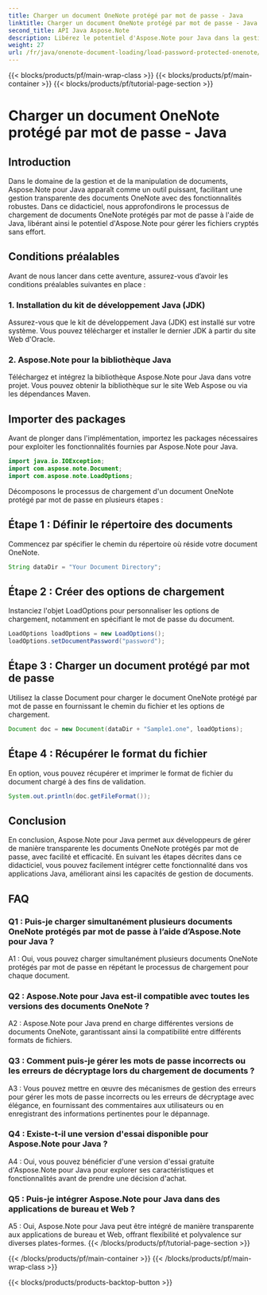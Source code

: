 ```yaml
---
title: Charger un document OneNote protégé par mot de passe - Java
linktitle: Charger un document OneNote protégé par mot de passe - Java
second_title: API Java Aspose.Note
description: Libérez le potentiel d'Aspose.Note pour Java dans la gestion sans effort des documents OneNote protégés par mot de passe. Améliorez la gestion de vos documents Java avec Aspose.Note.
weight: 27
url: /fr/java/onenote-document-loading/load-password-protected-onenote/
---
```


{{< blocks/products/pf/main-wrap-class >}}
{{< blocks/products/pf/main-container >}}
{{< blocks/products/pf/tutorial-page-section >}}

# Charger un document OneNote protégé par mot de passe - Java

## Introduction

Dans le domaine de la gestion et de la manipulation de documents, Aspose.Note pour Java apparaît comme un outil puissant, facilitant une gestion transparente des documents OneNote avec des fonctionnalités robustes. Dans ce didacticiel, nous approfondirons le processus de chargement de documents OneNote protégés par mot de passe à l'aide de Java, libérant ainsi le potentiel d'Aspose.Note pour gérer les fichiers cryptés sans effort.

## Conditions préalables

Avant de nous lancer dans cette aventure, assurez-vous d’avoir les conditions préalables suivantes en place :

### 1. Installation du kit de développement Java (JDK)

Assurez-vous que le kit de développement Java (JDK) est installé sur votre système. Vous pouvez télécharger et installer le dernier JDK à partir du site Web d'Oracle.

### 2. Aspose.Note pour la bibliothèque Java

Téléchargez et intégrez la bibliothèque Aspose.Note pour Java dans votre projet. Vous pouvez obtenir la bibliothèque sur le site Web Aspose ou via les dépendances Maven.

## Importer des packages

Avant de plonger dans l'implémentation, importez les packages nécessaires pour exploiter les fonctionnalités fournies par Aspose.Note pour Java.

```java
import java.io.IOException;
import com.aspose.note.Document;
import com.aspose.note.LoadOptions;
```

Décomposons le processus de chargement d'un document OneNote protégé par mot de passe en plusieurs étapes :

## Étape 1 : Définir le répertoire des documents

Commencez par spécifier le chemin du répertoire où réside votre document OneNote.

```java
String dataDir = "Your Document Directory";
```

## Étape 2 : Créer des options de chargement

Instanciez l'objet LoadOptions pour personnaliser les options de chargement, notamment en spécifiant le mot de passe du document.

```java
LoadOptions loadOptions = new LoadOptions();
loadOptions.setDocumentPassword("password");
```

## Étape 3 : Charger un document protégé par mot de passe

Utilisez la classe Document pour charger le document OneNote protégé par mot de passe en fournissant le chemin du fichier et les options de chargement.

```java
Document doc = new Document(dataDir + "Sample1.one", loadOptions);
```

## Étape 4 : Récupérer le format du fichier

En option, vous pouvez récupérer et imprimer le format de fichier du document chargé à des fins de validation.

```java
System.out.println(doc.getFileFormat());
```

## Conclusion

En conclusion, Aspose.Note pour Java permet aux développeurs de gérer de manière transparente les documents OneNote protégés par mot de passe, avec facilité et efficacité. En suivant les étapes décrites dans ce didacticiel, vous pouvez facilement intégrer cette fonctionnalité dans vos applications Java, améliorant ainsi les capacités de gestion de documents.

## FAQ

### Q1 : Puis-je charger simultanément plusieurs documents OneNote protégés par mot de passe à l’aide d’Aspose.Note pour Java ?

A1 : Oui, vous pouvez charger simultanément plusieurs documents OneNote protégés par mot de passe en répétant le processus de chargement pour chaque document.

### Q2 : Aspose.Note pour Java est-il compatible avec toutes les versions des documents OneNote ?

A2 : Aspose.Note pour Java prend en charge différentes versions de documents OneNote, garantissant ainsi la compatibilité entre différents formats de fichiers.

### Q3 : Comment puis-je gérer les mots de passe incorrects ou les erreurs de décryptage lors du chargement de documents ?

A3 : Vous pouvez mettre en œuvre des mécanismes de gestion des erreurs pour gérer les mots de passe incorrects ou les erreurs de décryptage avec élégance, en fournissant des commentaires aux utilisateurs ou en enregistrant des informations pertinentes pour le dépannage.

### Q4 : Existe-t-il une version d'essai disponible pour Aspose.Note pour Java ?

A4 : Oui, vous pouvez bénéficier d'une version d'essai gratuite d'Aspose.Note pour Java pour explorer ses caractéristiques et fonctionnalités avant de prendre une décision d'achat.

### Q5 : Puis-je intégrer Aspose.Note pour Java dans des applications de bureau et Web ?

A5 : Oui, Aspose.Note pour Java peut être intégré de manière transparente aux applications de bureau et Web, offrant flexibilité et polyvalence sur diverses plates-formes.
{{< /blocks/products/pf/tutorial-page-section >}}

{{< /blocks/products/pf/main-container >}}
{{< /blocks/products/pf/main-wrap-class >}}

{{< blocks/products/products-backtop-button >}}
